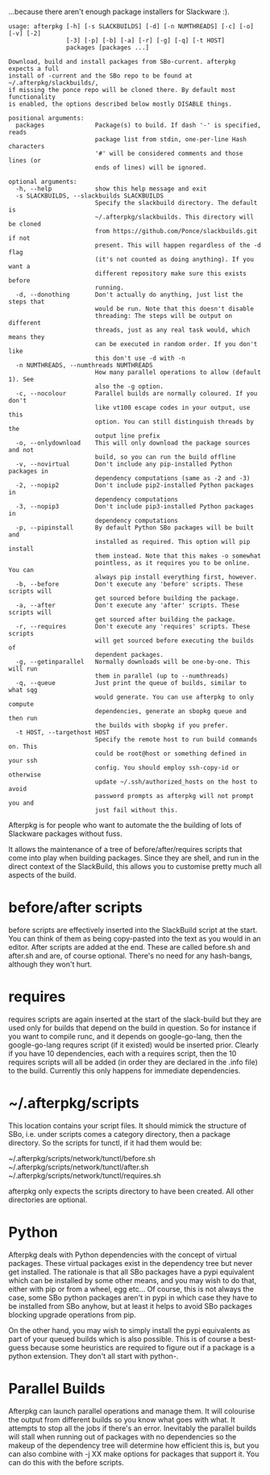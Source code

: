 ...because there aren't enough package installers for Slackware :).

```
usage: afterpkg [-h] [-s SLACKBUILDS] [-d] [-n NUMTHREADS] [-c] [-o] [-v] [-2]                                                                                          
                [-3] [-p] [-b] [-a] [-r] [-g] [-q] [-t HOST]                                                                                                            
                packages [packages ...]                                                                                                                                 

Download, build and install packages from SBo-current. afterpkg expects a full                                                                                          
install of -current and the SBo repo to be found at ~/.afterpkg/slackbuilds/,                                                                                           
if missing the ponce repo will be cloned there. By default most functionality                                                                                           
is enabled, the options described below mostly DISABLE things.                                                                                                          

positional arguments:                                                                                                                                                   
  packages              Package(s) to build. If dash '-' is specified, reads                                                                                            
                        package list from stdin, one-per-line Hash characters                                                                                           
                        '#' will be considered comments and those lines (or                                                                                             
                        ends of lines) will be ignored.                                                                                                                 

optional arguments:                                                                                                                                                     
  -h, --help            show this help message and exit                                                                                                                 
  -s SLACKBUILDS, --slackbuilds SLACKBUILDS                                                                                                                             
                        Specify the slackbuild directory. The default is                                                                                                
                        ~/.afterpkg/slackbuilds. This directory will be cloned                                                                                          
                        from https://github.com/Ponce/slackbuilds.git if not                                                                                            
                        present. This will happen regardless of the -d flag                                                                                             
                        (it's not counted as doing anything). If you want a                                                                                             
                        different repository make sure this exists before
                        running.
  -d, --donothing       Don't actually do anything, just list the steps that
                        would be run. Note that this doesn't disable
                        threading: The steps will be output on different
                        threads, just as any real task would, which means they
                        can be executed in random order. If you don't like
                        this don't use -d with -n
  -n NUMTHREADS, --numthreads NUMTHREADS
                        How many parallel operations to allow (default 1). See
                        also the -g option.
  -c, --nocolour        Parallel builds are normally coloured. If you don't
                        like vt100 escape codes in your output, use this
                        option. You can still distinguish threads by the
                        output line prefix
  -o, --onlydownload    This will only download the package sources and not
                        build, so you can run the build offline
  -v, --novirtual       Don't include any pip-installed Python packages in
                        dependency computations (same as -2 and -3)
  -2, --nopip2          Don't include pip2-installed Python packages in
                        dependency computations
  -3, --nopip3          Don't include pip3-installed Python packages in
                        dependency computations
  -p, --pipinstall      By default Python SBo packages will be built and
                        installed as required. This option will pip install
                        them instead. Note that this makes -o somewhat
                        pointless, as it requires you to be online. You can
                        always pip install everything first, however.
  -b, --before          Don't execute any 'before' scripts. These scripts will
                        get sourced before building the package.
  -a, --after           Don't execute any 'after' scripts. These scripts will
                        get sourced after building the package.
  -r, --requires        Don't execute any 'requires' scripts. These scripts
                        will get sourced before executing the builds of
                        dependent packages.
  -g, --getinparallel   Normally downloads will be one-by-one. This will run
                        them in parallel (up to --numthreads)
  -q, --queue           Just print the queue of builds, similar to what sqg
                        would generate. You can use afterpkg to only compute
                        dependencies, generate an sbopkg queue and then run
                        the builds with sbopkg if you prefer.
  -t HOST, --targethost HOST
                        Specify the remote host to run build commands on. This
                        could be root@host or something defined in your ssh
                        config. You should employ ssh-copy-id or otherwise
                        update ~/.ssh/authorized_hosts on the host to avoid
                        password prompts as afterpkg will not prompt you and
                        just fail without this.
```

Afterpkg is for people who want to automate the the building of lots of 
Slackware packages without fuss.

It allows the maintenance of a tree of before/after/requires scripts that
come into play when building packages.  Since they are shell, and run in the
direct context of the SlackBuild, this allows you to customise pretty
much all aspects of the build.

before/after scripts
====================

before scripts are effectively inserted into the SlackBuild script at the
start.  You can think of them as being copy-pasted into the text as you
would in an editor.  After scripts are added at the end.  These are called
before.sh and after.sh and are, of course optional.  There's no need for any
hash-bangs, although they won't hurt.

requires
========

requires scripts are again inserted at the start of the slack-build but they
are used only for builds that depend on the build in question.  So for
instance if you want to compile runc, and it depends on google-go-lang, then
the google-go-lang requres script (if it existed) would be inserted prior. 
Clearly if you have 10 dependencies, each with a requires script, then the
10 requires scripts will all be added (in order they are declared in the
.info file) to the build. Currently this only happens for immediate
dependencies.

~/.afterpkg/scripts
===================

This location contains your script files.  It should mimick the structure of
SBo, i.e. under scripts comes a category directory, then a package
directory.  So the scripts for tunctl, if it had them would be:

~/.afterpkg/scripts/network/tunctl/before.sh
~/.afterpkg/scripts/network/tunctl/after.sh
~/.afterpkg/scripts/network/tunctl/requires.sh

afterpkg only expects the scripts directory to have been created.  All other
directories are optional.

Python
======

Afterpkg deals with Python dependencies with the concept of virtual
packages.  These virtual packages exist in the dependency tree but never get
installed.  The rationale is that all SBo packages have a pypi equivalent
which can be installed by some other means, and you may wish to do that,
either with pip or from a wheel, egg etc... Of course, this is not always the
case, some SBo python packages aren't in pypi in which case they have to be
installed from SBo anyhow, but at least it helps to avoid SBo packages
blocking upgrade operations from pip.

On the other hand, you may wish to simply install the pypi equivalents as
part of your queued builds which is also possible.  This is of course a
best-guess because some heuristics are required to figure out if a package
is a python extension.  They don't all start with python-.

Parallel Builds
===============

Afterpkg can launch parallel operations and manage them.  It will colourise
the output from different builds so you know what goes with what.  It
attempts to stop all the jobs if there's an error.  Inevitably the parallel
builds will stall when running out of packages with no dependencies so the
makeup of the dependency tree will determine how efficient this is, but you
can also combine with -j XX make options for packages that support it.  You
can do this with the before scripts.

